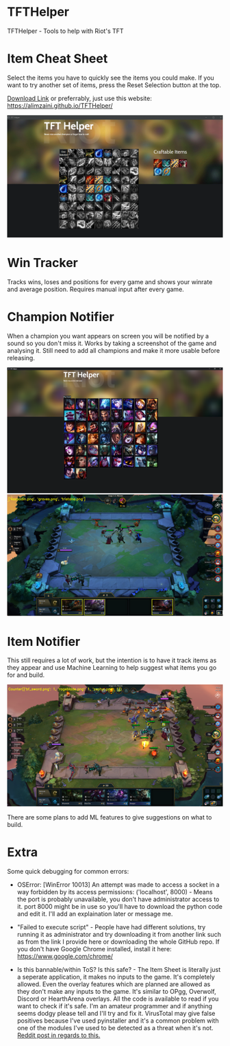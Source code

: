 # TFTHelper
TFTHelper - Tools to help with Riot's TFT

# Item Cheat Sheet
Select the items you have to quickly see the items you could make.
If you want to try another set of items, press the Reset Selection button at the top.

[Download Link](https://github.com/AliMZaini/TFTHelper/blob/master/TFTHelper%20-%20Item%20Cheat%20Sheet/TFTHelper%20-%20Item%20Cheat%20Sheet/dist/TFTHelper%20-%20ItemsSheet.exe) or preferrably, just use this website: https://alimzaini.github.io/TFTHelper/

![itemsheetgifexample](ExampleScreenshots/itemsheetgifexample.gif)

# Win Tracker
Tracks wins, loses and positions for every game and shows your winrate and average position. Requires manual input after every game.

# Champion Notifier
When a champion you want appears on screen you will be notified by a sound so you don't miss it.
Works by taking a screenshot of the game and analysing it.
Still need to add all champions and make it more usable before releasing.

![ChampNotifierExample](ExampleScreenshots/ChampionNotifier%20Example.png)
![ChampNotifierExample](ExampleScreenshots/ChampTrackerExample.png)

# Item Notifier
This still requires a lot of work, but the intention is to have it track items as they appear and use Machine Learning to help suggest what items you go for and build.

![ItemTrackerExample](ExampleScreenshots/ItemTracker%20Example.png)

There are some plans to add ML features to give suggestions on what to build.

# Extra
Some quick debugging for common errors:

* OSError: [WinError 10013] An attempt was made to access a socket in a way forbidden by its access permissions: ('localhost', 8000) - Means the port is probably unavailable, you don't have administrator access to it. port 8000 might be in use so you'll have to download the python code and edit it. I'll add an explaination later or message me.

* "Failed to execute script" - People have had different solutions, try running it as administrator and try downloading it from another link such as from the link I provide here or downloading the whole GitHub repo. If you don't have Google Chrome installed, install it here: https://www.google.com/chrome/

* Is this bannable/within ToS? Is this safe? - The Item Sheet is literally just a seperate application, it makes no inputs to the game. It's completely allowed. Even the overlay features which are planned are allowed as they don't make any inputs to the game. It's similar to OPgg, Overwolf, Discord or HearthArena overlays. All the code is available to read if you want to check if it's safe. I'm an amateur programmer and if anything seems dodgy please tell and I'll try and fix it. VirusTotal may give false positives because I've used pyinstaller and it's a common problem with one of the modules I've used to be detected as a threat when it's not. [Reddit post in regards to this.](https://www.reddit.com/r/CompetitiveTFT/comments/c5rwqi/item_cheat_sheet_app_item_champion_and_win/es5sjwp/)
